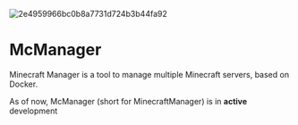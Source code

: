 ![2e4959966bc0b8a7731d724b3b44fa92](https://github.com/MinecraftManager/.github/assets/75665514/6bc0c809-e23b-4b1e-a073-36a0295dfa8a)

# McManager

Minecraft Manager is a tool to manage multiple Minecraft servers, based on Docker.

As of now, McManager (short for MinecraftManager) is in **active** development
